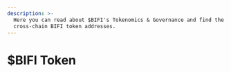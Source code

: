 ```yaml
---
description: >-
  Here you can read about $BIFI's Tokenomics & Governance and find the
  cross-chain BIFI token addresses.
---
```


# $BIFI Token


